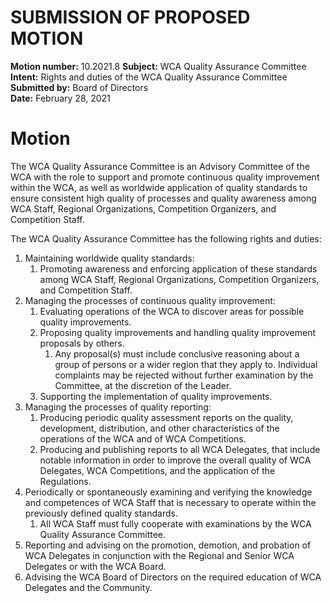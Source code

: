 # SUBMISSION OF PROPOSED MOTION

**Motion number:** 10.2021.8
**Subject:** WCA Quality Assurance Committee  
**Intent:** Rights and duties of the WCA Quality Assurance Committee  
**Submitted by:** Board of Directors  
**Date:** February 28, 2021

# Motion

The WCA Quality Assurance Committee is an Advisory Committee of the WCA with the role to support and promote continuous quality improvement within the WCA, as well as worldwide application of quality standards to ensure consistent high quality of processes and quality awareness among WCA Staff, Regional Organizations, Competition Organizers, and Competition Staff.

The WCA Quality Assurance Committee has the following rights and duties:

1. Maintaining worldwide quality standards:
   1. Promoting awareness and enforcing application of these standards among WCA Staff, Regional Organizations, Competition Organizers, and Competition Staff.
2. Managing the processes of continuous quality improvement:
   1. Evaluating operations of the WCA to discover areas for possible quality improvements.
   2. Proposing quality improvements and handling quality improvement proposals by others.
      1. Any proposal(s) must include conclusive reasoning about a group of persons or a wider region that they apply to. Individual complaints may be rejected without further examination by the Committee, at the discretion of the Leader.
   3. Supporting the implementation of quality improvements.
3. Managing the processes of quality reporting:
   1. Producing periodic quality assessment reports on the quality, development, distribution, and other characteristics of the operations of the WCA and of WCA Competitions.
   2. Producing and publishing reports to all WCA Delegates, that include notable information in order to improve the overall quality of WCA Delegates, WCA Competitions, and the application of the Regulations.
4. Periodically or spontaneously examining and verifying the knowledge and competences of WCA Staff that is necessary to operate within the previously defined quality standards.
   1. All WCA Staff must fully cooperate with examinations by the WCA Quality Assurance Committee.
5. Reporting and advising on the promotion, demotion, and probation of WCA Delegates in conjunction with the Regional and Senior WCA Delegates or with the WCA Board.
6. Advising the WCA Board of Directors on the required education of WCA Delegates and the Community.
